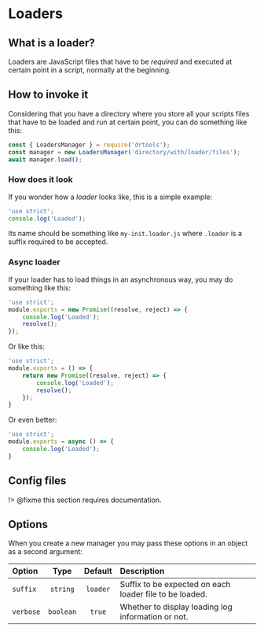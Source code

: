 <!-- version-check:0.15.4 -->
<!-- version-warning -->
<!-- /version-warning -->

# Loaders

## What is a loader?
Loaders are JavaScript files that have to be _required_ and executed at certain
point in a script, normally at the beginning.

## How to invoke it
Considering that you have a directory where you store all your scripts files
that have to be loaded and run at certain point, you can do something like this:
```javascript
const { LoadersManager } = require('drtools');
const manager = new LoadersManager('directory/with/loader/files');
await manager.load();
```

### How does it look
If you wonder how a _loader_ looks like, this is a simple example:
```javascript
'use strict';
console.log('Loaded');
```
Its name should be something like `my-init.loader.js` where `.loader` is a suffix
required to be accepted.

### Async loader
If your loader has to load things in an asynchronous way, you may do something
like this:
```javascript
'use strict';
module.exports = new Promise((resolve, reject) => {
    console.log('Loaded');
    resolve();
});
```
Or like this:
```javascript
'use strict';
module.exports = () => {
    return new Promise((resolve, reject) => {
        console.log('Loaded');
        resolve();
    });
}
```
Or even better:
```javascript
'use strict';
module.exports = async () => {
    console.log('Loaded');
}
```

## Config files
!> @fixme this section requires documentation.

## Options
When you create a new manager you may pass these options in an object as a second
argument:

| Option    |    Type   |  Default | Description                                             |
|:----------|:---------:|:--------:|:--------------------------------------------------------|
| `suffix`  |  `string` | `loader` | Suffix to be expected on each loader file to be loaded. |
| `verbose` | `boolean` |  `true`  | Whether to display loading log information or not.      |
